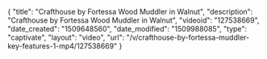 {
    "title": "Crafthouse by Fortessa Wood Muddler in Walnut",
    "description": "Crafthouse by Fortessa Wood Muddler in Walnut",
    "videoid": "127538669",
    "date_created": "1509648560",
    "date_modified": "1509988085",
    "type": "captivate",
    "layout": "video",
    "url": "\/v\/crafthouse-by-fortessa-muddler-key-features-1-mp4\/127538669"
}